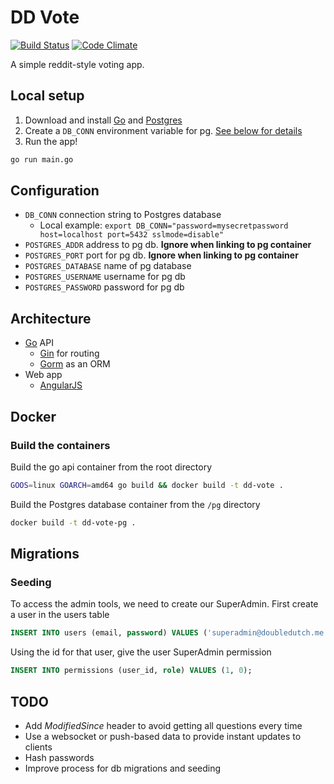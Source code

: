 # DD Vote
[![Build Status](https://travis-ci.org/doubledutch/dd-vote.svg?branch=master)](https://travis-ci.org/doubledutch/dd-vote) [![Code Climate](https://codeclimate.com/github/doubledutch/dd-vote/badges/gpa.svg)](https://codeclimate.com/github/doubledutch/dd-vote)

A simple reddit-style voting app.


## Local setup
1. Download and install [Go](https://golang.org/https://golang.org/) and [Postgres](http://postgresapp.com/)
2. Create a `DB_CONN` environment variable for pg. [See below for details](https://github.com/doubledutch/dd-vote#configuration)
3. Run the app!

  ```bash
  go run main.go
  ```


## Configuration
* `DB_CONN` connection string to Postgres database
  * Local example: `export DB_CONN="password=mysecretpassword host=localhost port=5432 sslmode=disable"`
* `POSTGRES_ADDR` address to pg db. **Ignore when linking to pg container**
* `POSTGRES_PORT` port for pg db. **Ignore when linking to pg container**
* `POSTGRES_DATABASE` name of pg database
* `POSTGRES_USERNAME` username for pg db
* `POSTGRES_PASSWORD` password for pg db


## Architecture
* [Go](https://golang.org/) API 
  * [Gin](https://github.com/gin-gonic/gin) for routing 
  * [Gorm](https://github.com/jinzhu/gorm) as an ORM
* Web app
  * [AngularJS](https://angularjs.org/)

## Docker

### Build the containers
Build the go api container from the root directory
```bash
GOOS=linux GOARCH=amd64 go build && docker build -t dd-vote .
```

Build the Postgres database container from the `/pg` directory
```bash
docker build -t dd-vote-pg .
```

## Migrations

### Seeding
To access the admin tools, we need to create our SuperAdmin.  First create a user in the users table
```sql
INSERT INTO users (email, password) VALUES ('superadmin@doubledutch.me', 'supercomplexpassword');
```

Using the id for that user, give the user SuperAdmin permission
```sql
INSERT INTO permissions (user_id, role) VALUES (1, 0);
```

## TODO
* Add *ModifiedSince* header to avoid getting all questions every time
* Use a websocket or push-based data to provide instant updates to clients
* Hash passwords
* Improve process for db migrations and seeding


